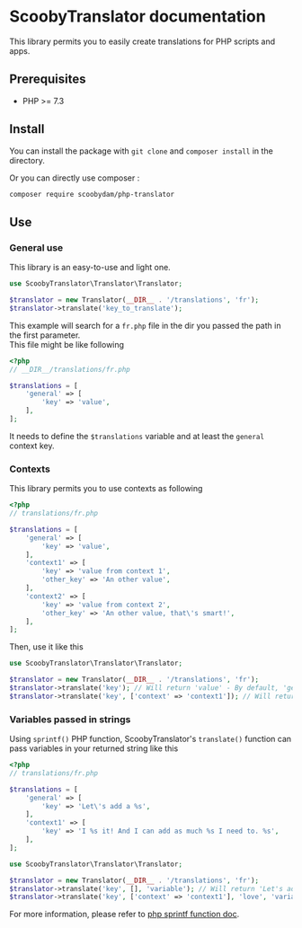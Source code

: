 # ScoobyTranslator documentation

This library permits you to easily create translations for PHP scripts and apps.

## Prerequisites

* PHP >= 7.3

## Install

You can install the package with `git clone` and `composer install` in the directory.

Or you can directly use composer :

```bash
composer require scoobydam/php-translator
```

## Use

### General use

This library is an easy-to-use and light one.

```php
use ScoobyTranslator\Translator\Translator;

$translator = new Translator(__DIR__ . '/translations', 'fr');
$translator->translate('key_to_translate');
```

This example will search for a `fr.php` file in the dir you passed the path in the first parameter.  
This file might be like following

```php
<?php
// __DIR__/translations/fr.php

$translations = [
    'general' => [
        'key' => 'value',
    ],
];
```

It needs to define the `$translations` variable and at least the `general` context key.

### Contexts

This library permits you to use contexts as following

```php
<?php
// translations/fr.php

$translations = [
    'general' => [
        'key' => 'value',
    ],
    'context1' => [
        'key' => 'value from context 1',
        'other_key' => 'An other value',
    ],
    'context2' => [
        'key' => 'value from context 2',
        'other_key' => 'An other value, that\'s smart!',
    ],
];
```

Then, use it like this

```php
use ScoobyTranslator\Translator\Translator;

$translator = new Translator(__DIR__ . '/translations', 'fr');
$translator->translate('key'); // Will return 'value' - By default, 'general' context is used
$translator->translate('key', ['context' => 'context1']); // Will return 'value from context 1'
```

### Variables passed in strings

Using `sprintf()` PHP function, ScoobyTranslator's `translate()` function can pass variables in your returned string like this

```php
<?php
// translations/fr.php

$translations = [
    'general' => [
        'key' => 'Let\'s add a %s',
    ],
    'context1' => [
        'key' => 'I %s it! And I can add as much %s I need to. %s',
    ],
];
```

```php
use ScoobyTranslator\Translator\Translator;

$translator = new Translator(__DIR__ . '/translations', 'fr');
$translator->translate('key', [], 'variable'); // Will return 'Let's add a variable'
$translator->translate('key', ['context' => 'context1'], 'love', 'variables', 'Amazing!'); // Will return 'I love it! And I can add as much variables I need to. Amazing!'
```

For more information, please refer to [php sprintf function doc](https://www.php.net/manual/en/function.sprintf.php).
